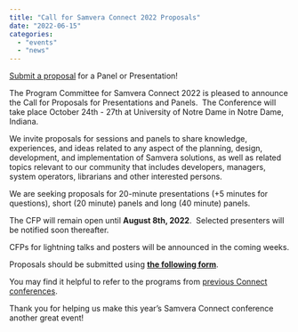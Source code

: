 ```yaml
---
title: "Call for Samvera Connect 2022 Proposals"
date: "2022-06-15"
categories: 
  - "events"
  - "news"
---
```


[Submit a proposal](https://forms.gle/yjb9Rh4XmV1fQozM6) for a Panel or Presentation!

The Program Committee for Samvera Connect 2022 is pleased to announce the Call for Proposals for Presentations and Panels.  The Conference will take place October 24th - 27th at University of Notre Dame in Notre Dame, Indiana.  

We invite proposals for sessions and panels to share knowledge, experiences, and ideas related to any aspect of the planning, design, development, and implementation of Samvera solutions, as well as related topics relevant to our community that includes developers, managers, system operators, librarians and other interested persons.

We are seeking proposals for 20-minute presentations (+5 minutes for questions), short (20 minute) panels and long (40 minute) panels.   

The CFP will remain open until **August 8th, 2022**.  Selected presenters will be notified soon thereafter.

CFPs for lightning talks and posters will be announced in the coming weeks.

Proposals should be submitted using [**the following form**](https://forms.gle/yjb9Rh4XmV1fQozM6).  

You may find it helpful to refer to the [](https://samvera.atlassian.net/wiki/spaces/samvera/pages/504924720/Samvera+Connect+2020+Workshops)programs from [previous Connect conferences](https://samvera.atlassian.net/wiki/spaces/samvera/pages/405210633/Samvera+Connect+Meetings).

Thank you for helping us make this year’s Samvera Connect conference another great event!
